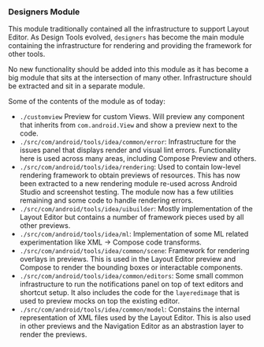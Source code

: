
### Designers Module

This module traditionally contained all the infrastructure to support Layout Editor. As Design Tools evolved, `designers` has become
the main module containing the infrastructure for rendering and providing the framework for other tools.

No new functionality should be added into this module as it has become a big module that sits at the intersection of many other. Infrastructure
should be extracted and sit in a separate module.

Some of the contents of the module as of today:

- `./customview` Preview for custom Views. Will preview any component that inherits from `com.android.View` and show a preview next to the code.
- `./src/com/android/tools/idea/common/error`: Infrastructure for the issues panel that displays render and visual lint errors. Functionality here is used across many areas, including Compose Preview and others.
- `./src/com/android/tools/idea/rendering`: Used to contain low-level rendering framework to obtain previews of resources. This has now been extracted to a new rendering module re-used across Android Studio and screenshot testing.
The module now has a few utilities remaining and some code to handle rendering errors.
- `./src/com/android/tools/idea/uibuilder`: Mostly implementation of the Layout Editor but contains a number of framework pieces used by all other previews.
- `./src/com/android/tools/idea/ml`: Implementation of some ML related experimentation like XML -> Compose code transforms.
- `./src/com/android/tools/idea/common/scene`: Framework for rendering overlays in previews. This is used in the Layout Editor preview and Compose to render the bounding boxes or interactable components.
- `./src/com/android/tools/idea/common/editors`: Some small common infrastructure to run the notifications panel on top of text editors and shortcut setup.
It also includes the code for the `layeredimage` that is used to preview mocks on top the existing editor.
- `./src/com/android/tools/idea/common/model`: Constains the internal representation of XML files used by the Layout Editor. This is also used in other previews and the Navigation Editor as an abstrastion layer to render the previews.